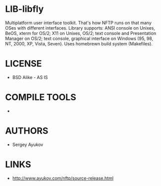 # LIB-libfly
Multiplatform user interface toolkit. That's how NFTP runs on that many OSes with different interfaces. Library supports: ANSI console on Unixes, BeOS, xterm for OS/2; X11 on Unixes, OS/2; text console and Presentation Manager on OS/2; text console, graphical interface on Windows (95, 98, NT, 2000, XP, Vista, Seven). Uses homebrewn build system (Makefiles). 

LICENSE
===============
* BSD Alike - AS IS

COMPILE TOOLS
===============
* 
 
AUTHORS
===============
* Sergey Ayukov

LINKS
===============
* http://www.ayukov.com/nftp/source-release.html
